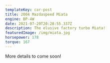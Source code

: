 ```yaml
---
templateKey: car-post
title: 2004 Mazdaspeed Miata
engine: BP-4W
date: 2021-07-20T20:28:55.337Z
description: The elusive factory turbo Miata!
featuredImage: /img/miata.jpg
horsepower: 178
torque: 167
---
```

More details to come soon!

